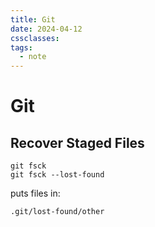```yaml
---
title: Git
date: 2024-04-12
cssclasses: 
tags:
  - note
---
```


# Git

## Recover Staged Files

```shell
git fsck
git fsck --lost-found
```
puts files in:
```shell
.git/lost-found/other
```
